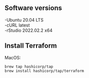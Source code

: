 ## Software versions
-Ubuntu 20.04 LTS  
-cURL latest  
-rStudio 2022.02.2 x64  

## Install Terraform
MacOS:
```
brew tap hashicorp/tap
brew install hashicorp/tap/terraform
```
